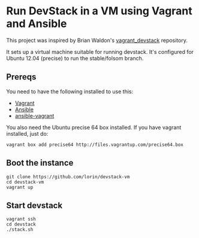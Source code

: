 # Run DevStack in a VM using Vagrant and Ansible


This project was inspired by Brian Waldon's [vagrant_devstack][1] repository.

It sets up a virtual machine suitable for running devstack. It's configured
for Ubuntu 12.04 (precise) to run the stable/folsom branch.

## Prereqs

You need to have the following installed to use this:

 * [Vagrant][2]
 * [Ansible][3]
 * [ansible-vagrant][4]


[1]: https://github.com/bcwaldon/vagrant_devstack
[2]: http://vagrantup.com
[3]: http://ansible.cc
[4]: https://github.com/jamengual/ansible-vagrant

You also need the Ubuntu precise 64 box installed. If you have vagrant
installed, just do:

    vagrant box add precise64 http://files.vagrantup.com/precise64.box

## Boot the instance

    git clone https://github.com/lorin/devstack-vm
    cd devstack-vm
    vagrant up


## Start devstack

    vagrant ssh
    cd devstack
    ./stack.sh

